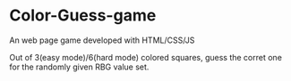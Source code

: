 # Color-Guess-game

An web page game developed with HTML/CSS/JS

Out of 3(easy mode)/6(hard mode) colored squares, guess the corret one for the randomly given RBG value set.
